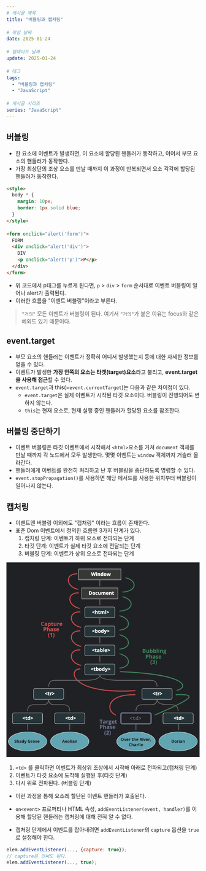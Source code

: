 ```yaml
---
# 게시글 제목
title: "버블링과 캡처링"

# 작성 날짜
date: 2025-01-24

# 업데이트 날짜
update: 2025-01-24

# 태그
tags:
  - "버블링과 캡처링"
  - "JavaScript"

# 게시글 시리즈
series: "JavaScript"
---
```


## 버블링

- 한 요소에 이벤트가 발생하면, 이 요소에 할당된 핸들러가 동작하고, 이어서 부모 요소의 핸들러가 동작한다.
- 가장 최상단의 조상 요소를 만날 때까지 이 과정이 반복되면서 요소 각각에 할당된 핸들러가 동작한다.

```html
<style>
  body * {
    margin: 10px;
    border: 1px solid blue;
  }
</style>

<form onclick="alert('form')">
  FORM
  <div onclick="alert('div')">
    DIV
    <p onclick="alert('p')">P</p>
  </div>
</form>
```

- 위 코드에서 p태그를 누르게 된다면, `p` > `div` > `form` 순서대로 이벤트 버블링이 일어나 alert가 출력된다.
- 이러한 흐름을 "이벤트 버블링"이라고 부른다.

> `"거의"` 모든 이벤트가 버블링이 된다.
> 여기서 `"거의"`가 붙은 이유는 focus와 같은 예외도 있기 때문이다.

## event.target

- 부모 요소의 핸들러는 이벤트가 정확히 어디서 발생했는지 등에 대한 자세한 정보를 얻을 수 있다.
- 이벤트가 발생한 **가장 안쪽의 요소는 타겟(target)요소**라고 불리고, **event.target을 사용해 접근**할 수 있다.
- `event.target`과 this(=`event.currentTarget`)는 다음과 같은 차이점이 있다.
  - `event.target`은 실제 이벤트가 시작된 타깃 요소이다. 버블링이 진행되어도 변하지 않는다.
  - `this`는 현재 요소로, 현재 실행 중인 핸들러가 할당된 요소를 참조한다.

## 버블링 중단하기

- 이벤트 버블링은 타깃 이벤트에서 시작해서 `<html>`요소를 거쳐 `document` 객체를 만날 때까지 각 노드에서 모두 발생한다. 몇몇 이벤트는 `window` 객체까지 거슬러 올라간다.
- 핸들러에게 이벤트를 완전히 처리하고 난 후 버블링을 중단하도록 명령할 수 있다.
- `event.stopPropagation()`를 사용하면 해당 메서드를 사용한 위치부터 버블링이 일어나지 않는다.

## 캡처링

- 이벤트엔 버블링 이외에도 "캡처링" 이라는 흐름이 존재한다.
- 표준 Dom 이벤트에서 정의한 흐름엔 3가지 단계가 있다.
  1.  캡처링 단계: 이벤트가 하위 요소로 전파되는 단계
  2.  타깃 단계: 이벤트가 실제 타깃 요소에 전달되는 단계
  3.  버블링 단계: 이벤트가 상위 요소로 전파되는 단계

![](tree.png)

1. `<td>` 를 클릭하면 이벤트가 최상위 조상에서 시작해 아래로 전파되고(캡처링 단계)
2. 이벤트가 타깃 요소에 도착해 실행된 후(타깃 단계)
3. 다시 위로 전파된다. (버블링 단계)

- 이런 과정을 통해 요소레 할단된 이벤트 핸들러가 호출된다.

- `on<event>` 프로퍼티나 HTML 속성, `addEventListener(event, handler)`를 이용해 할당된 핸들러는 캡처링에 대해 전혀 알 수 없다.
- 캡처링 단계에서 이벤트를 잡아내려면 `addEventListener`의 `capture` 옵션을 `true`로 설정해야 한다.

```js
elem.addEventListener(..., {capture: true});
// capture은 안써도 된다.
elem.addEventListener(..., true);
```

